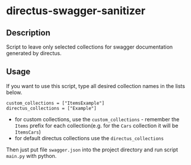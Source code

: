 # directus-swagger-sanitizer

## Description
Script to leave only selected collections for swagger documentation generated by directus. 

## Usage
If you want to use this script, type all desired collection names in the lists below.

```
custom_collections = ["ItemsExample"]
directus_collections = ["Example"]
```

- for custom collections, use the `custom_collections` - remember the `Items` prefix for each collection(e.g. for the `Cars` collection it will be `ItemsCars`)
- for default directus collections use the `directus_collections`

Then just put file `swagger.json` into the project directory and run script `main.py` with python.
